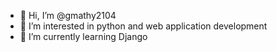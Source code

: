 - 👋 Hi, I’m @gmathy2104
- 👀 I’m interested in python and web application development
- 🌱 I’m currently learning Django


<!---
gmathy2104/gmathy2104 is a ✨ special ✨ repository because its `README.md` (this file) appears on your GitHub profile.
You can click the Preview link to take a look at your changes.
--->
